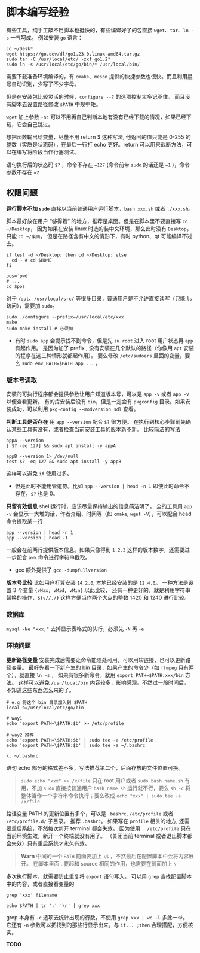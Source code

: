 # 脚本编写经验

有些工具，纯手工敲不用脚本也挺快的，有些编译好了的包直接 `wget`、`tar`、`ln -s` 一气呵成。
例如安装 `go` 语言：

```shell
cd ~/Desk*
wget https://go.dev/dl/go1.23.0.linux-amd64.tar.gz
sudo tar -C /usr/local/etc/ -zxf go1.2*
sudo ln -s /usr/local/etc/go/bin/* /usr/local/bin/
```

需要下载准备环境编译的，有 `cmake`、`meson` 提供的快捷参数也很快。而且利用星号自动识别，少写了不少字母。

但是在安装包比较灵活的时候，`configure --?` 的选项控制太多记不住。
而且没有脚本去设置路径修改 `$PATH` 中规中矩。

`wget` 加上参数 `-nc` 可以不用再自己判断本地有没有已经下载的情况，如果已经下载，它会自己跳过。

想把函数输出给变量，尽量不用 return $ 这种写法, 他返回的值只能是 0-255 的整数（实质是状态码），在最后一行打 echo 更好。return 可以用来截断方法，可以在编写将阶段当作行塞测试。

语句执行后的状态码 `$?` ，命令不存在 `=127` (命令前带 `sudo` 的话还是 `=1` )，命令参数不存在 `=2`

## 权限问题

**运行脚本不加 `sudo`** 直接以当前普通用户运行脚本，`bash xxx.sh` 或者 `./xxx.sh`。

脚本最好放在用户 “够得着” 的地方，推荐是桌面。但是在脚本里不要直接写 `cd ~/Desktop`，
因为如果在安装 linux 时选的装中文环境，那么此时没有 `Desktop`，只能 `cd ~/桌面`。
但是在路径含有中文的情形下，有时 python、qt 可能编译不过去。

```shell
if test -d ~/Desktop; then cd ~/Desktop; else
  cd ~ # cd $HOME
fi

pos=`pwd`
# ...
cd $pos
```

对于 `/opt`、`/usr/local/src/` 等很多目录，普通用户是不允许直接读写（只能 `ls` 访问），需要加 `sudo`。

``` shell
sudo ./configure --prefix=/usr/local/etc/xxx
make
sudo make install # 必须加
```

- 有时 `sudo app` 会提示找不到命令，但是先 `su root` 进入 root 用户状态再 `app ` 有起作用。
是因为加了 prefix , 没有安装在几个默认的路径（你像用 `apt` 安装的程序在这三种情形就都起作用）。
要么修改 `/etc/sudoers` 里面的变量，要么 `sudo env PATH=$PATH app ...` 。

### 版本号调取

安装的可执行程序都会提供参数让用户知道版本号，可以是 `app -v` 或者 `app -V` 以便查看更新。
有的库安装后没有 `bin`，但是一定会有 `pkgconfig` 目录。如果安装成功，可以利用 `pkg-config --modversion sdl` 查看。

**判断工具是否存在** 用  `app --version` 配合 `$?` 很方便。
在执行到核心步骤前先确认某些工具有没有，或者检查当前安装工具的版本新不新。
比较简洁的写法
``` shell
appA --version 
[ $? -eq 127] && sudo apt install -y appA

appB --version 1> /dev/null
test $? -eq 127 && sudo apt install -y appB
```

这样可以避免 `if` 使用过多。
- 但是此时不能用管道符。比如 `app --version | head -n 1` 即使此时命令不存在，`$?` 也是 0。

**只留有效信息**
shell运行时，应该尽量保持输出的信息简洁明了。
全的工具用 `app -v` 会显示一大堆的话，作者介绍、时间等（如 `cmake`, `wget -V`），可以配合 head 命令提取某一行

``` shell
app --version | head -n 1
app --version | head -1 
```

一般会在前两行提供版本信息。如果只像得到 `1.2.3` 这样的版本数字，还需要进一步配合 `awk` 命令进行字符串截取。

- gcc 额外提供了 `gcc -dumpfullversion` 

**版本号比较**
比如用户打算安装 `14.2.0`, 本地已经安装的是 `12.4.0`。
一种方法是设置 3 个变量 `{vMax, vMid, vMin}` 以此比较，
还有一种更好的，就是利用字符串替换的操作，`${v//./}` 这样方便当作两个大点的整数 1420 和 1240 进行比较。

### 数据库

`mysql -Ne "xxx;"` 去掉显示表格式的头行，必须先 `-N` 再 `-e`


### 环境问题

**更新路径变量**
安装完成后需要让命令能随处可用，可以用软链接，也可以更新路径变量。
最好先看一下新产生的 bin 目录，如果产生的命令少（如 `ffmpeg` 只有两个），就直接 `ln -s` ，
如果有很多新命令，就用 `export PATH=$PATH:xxx/bin` 方法。
这样可以避免 `/usr/local/bin` 内容较多，影响感观。不然过一段时间后，不知道这些东西怎么来的了。

```shell
# e.g 将这个 bin 目录加入到 $PATH
local b=/usr/local/etc/go/bin

# way1
echo 'export PATH=\$PATH:$b' >> /etc/profile

# way2 推荐
echo 'export PATH=\$PATH:$b' | sudo tee -a /etc/profile
echo 'export PATH=\$PATH:$b' | sudo tee -a ~/.bashrc

\. ~/.bashrc
```

语句 echo 部分的格式差不多，写法推荐第二个，后面存放的文件位置可换。

> `sudo echo "xxx" >> /x/file` 只在 root 用户或者 `sudo bash name.sh` 有用，不加 `sudo` 直接按普通用户 `bash name.sh` 运行就不行，要么 `sh -c` 将整体当作一个字符串命令执行；要么改成 `echo "xxx" | sudo tee -a /x/file`

路径变量 PATH 的更新位置有多个，可以是 `.bashrc`, `/etc/profile` 或者 `/etc/profile.d/` 子目录。
推荐 `.bashrc`。
如果写在 `profile` 相关的地方, 还需要重启系统，不然每次新开 terminal 都会失效。
因为使用 `. /etc/profile` 只在当前环境生效，新开一个终端就没有用了。
（关闭当前 terminal 或者退出脚本都会失效）只有重启系统才永久有效。

> **Warn** 中间的一个 `PATH` 前面要加上 `\$` ，不然最后在配置脚本中会将内容展开。
在脚本里面 . 要起和 source 相同的作用，也需要在前面加上 `\`

多次执行脚本，就需要防止重复将 `export` 语句写入。
可以用 `grep` 查找配置脚本中的内容，或者直接看变量的

```shell
grep 'xxx' filename

echo $PATH | tr ':' '\n' | grep xxx
```

grep 本身有 `-c` 选项去统计出现的行数，不使用 `grep xxx | wc -l` 多此一举。
它还有 `-n` 参数可以把找到的那些行显示出来，与 `if... ;then` 合理搭配，方便核实。

**TODO**
